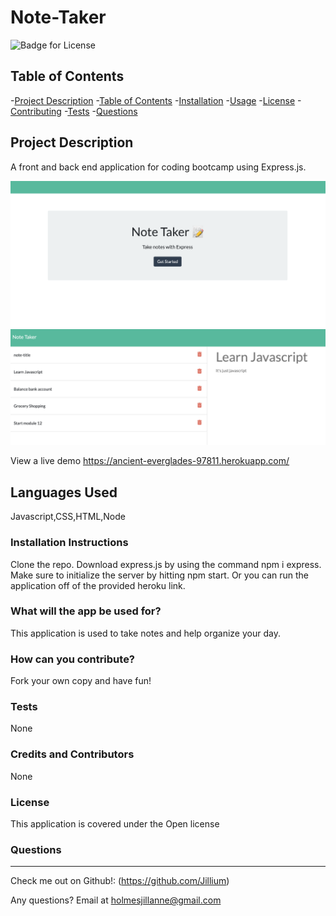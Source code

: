 # Note-Taker

  ![Badge for License](https://img.shields.io/badge/license-Open-informational)
  
  ## Table of Contents
  -[Project Description](#projectDescription)
  -[Table of Contents](#tableofContents)
  -[Installation](#installation)
  -[Usage](#usage)
  -[License](#license)
  -[Contributing](#contributing)
  -[Tests](#tests)
  -[Questions](#questions)


  ## Project Description 
  A front and back end application for coding bootcamp using Express.js. 

  
  <img src = "./public/assets/images/screenshot1.png">
  <img src = "./public/assets/images/screenshot2.png">

  View a live demo 
  https://ancient-everglades-97811.herokuapp.com/
  
  ## Languages Used 
  Javascript,CSS,HTML,Node

  ### Installation Instructions
  Clone the repo. Download express.js by using the command npm i express. Make sure to initialize the server by hitting npm start. Or you can run the application off of the provided heroku link.

  ### What will the app be used for? 
  This application is used to take notes and help organize your day.

  ### How can you contribute?
  Fork your own copy and have fun!

  ### Tests 
  None

  ### Credits and Contributors 
  None

  ### License
  This application is covered under the Open license
  

  ### Questions
  -------------------------------------------------------------------------------------------------------
  
  Check me out on Github!: (https://github.com/Jillium) 
  
  Any questions? Email at holmesjillanne@gmail.com